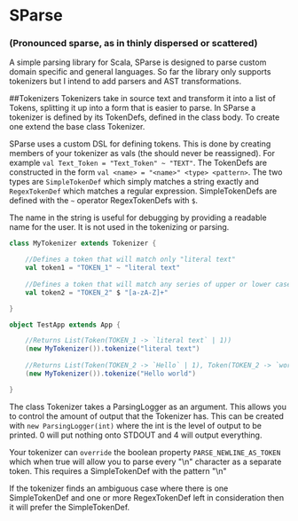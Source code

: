 # SParse
### (Pronounced sparse, as in thinly dispersed or scattered)
A simple parsing library for Scala, SParse is designed to parse custom domain specific and general languages. So far
the library only supports tokenizers but I intend to add parsers and AST transformations.

##Tokenizers
Tokenizers take in source text and transform it into a list of Tokens, splitting it up into a form that is easier
to parse. In SParse a tokenizer is defined by its TokenDefs, defined in the class body. To create one extend the
base class Tokenizer.

SParse uses a custom DSL for defining tokens. This is done by creating members of your tokenizer as vals (the should
never be reassigned). For example `val Text_Token = "Text_Token" ~ "TEXT"`. The TokenDefs are constructed in the
form `val <name> = "<name>" <type> <pattern>`. The two types are `SimpleTokenDef` which simply matches a string
exactly and `RegexTokenDef` which matches a regular expression. SimpleTokenDefs are defined with the `~` operator
RegexTokenDefs with `$`.

The name in the string is useful for debugging by providing a readable name for the user. It is not used in the 
tokenizing or parsing.

```scala
class MyTokenizer extends Tokenizer {

    //Defines a token that will match only "literal text"
    val token1 = "TOKEN_1" ~ "literal text"
        
    //Defines a token that will match any series of upper or lower case letters
    val token2 = "TOKEN_2" $ "[a-zA-Z]+"

}

object TestApp extends App {

    //Returns List(Token(TOKEN_1 -> `literal text` | 1))
    (new MyTokenizer()).tokenize("literal text")
    
    //Returns List(Token(TOKEN_2 -> `Hello` | 1), Token(TOKEN_2 -> `world` | 1))
    (new MyTokenizer()).tokenize("Hello world")

}
```

The class Tokenizer takes a ParsingLogger as an argument. This allows you to control the amount of output that the
Tokenizer has. This can be created with `new ParsingLogger(int)` where the int is the level of output to be printed.
0 will put nothing onto STDOUT and 4 will output everything.

Your tokenizer can `override` the boolean property `PARSE_NEWLINE_AS_TOKEN` which when true will allow you to parse
every "\n" character as a separate token. This requires a SimpleTokenDef with the pattern "\n"

If the tokenizer finds an ambiguous case where there is one SimpleTokenDef and one or more RegexTokenDef left in 
consideration then it will prefer the SimpleTokenDef.
